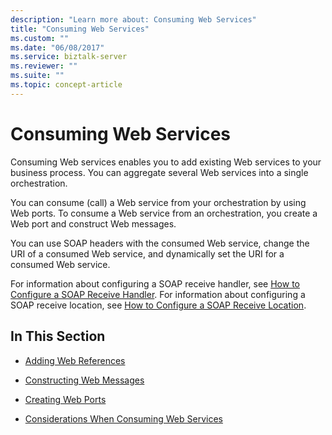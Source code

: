 ```yaml
---
description: "Learn more about: Consuming Web Services"
title: "Consuming Web Services"
ms.custom: ""
ms.date: "06/08/2017"
ms.service: biztalk-server
ms.reviewer: ""
ms.suite: ""
ms.topic: concept-article
---
```

# Consuming Web Services
Consuming Web services enables you to add existing Web services to your business process. You can aggregate several Web services into a single orchestration.  
  
 You can consume (call) a Web service from your orchestration by using Web ports. To consume a Web service from an orchestration, you create a Web port and construct Web messages.  
  
 You can use SOAP headers with the consumed Web service, change the URI of a consumed Web service, and dynamically set the URI for a consumed Web service.  
  
 For information about configuring a SOAP receive handler, see [How to Configure a SOAP Receive Handler](../core/how-to-configure-a-soap-receive-handler.md). For information about configuring a SOAP receive location, see [How to Configure a SOAP Receive Location](../core/how-to-configure-a-soap-receive-location.md).  
  
## In This Section  
  
-   [Adding Web References](../core/adding-web-references.md)  
  
-   [Constructing Web Messages](../core/constructing-web-messages.md)  
  
-   [Creating Web Ports](../core/creating-web-ports.md)  
  
-   [Considerations When Consuming Web Services](../core/considerations-when-consuming-web-services.md)
